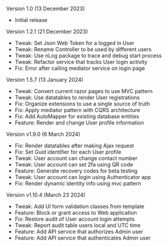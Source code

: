 Version 1.0 (13 December 2023)

- Initial release

Version 1.2.1 (21 December 2023)

- Tweak: Set Json Web Token for a logged in User
- Tweak: Rename Controller to be used by different users
- Tweak: Use nLog package to trace and debug start process
- Tweak: Refactor service that tracks User login activity
- Fix: Error after calling mediator service on login page

Version 1.5.7 (13 January 2024)

- Tweak: Convert current razor pages to use MVC pattern
- Tweak: Use datatables to render User registrations
- Fix: Organize extensions to use a single source of truth
- Fix: Apply mediator pattern with CQRS architecture
- Fix: Add AutoMapper for existing database entities
- Feature: Render and change User profile information

Version v1.9.0 (6 March 2024)

- Fix: Render datatables after making Ajax request
- Fix: Set Guid identifier for each User profile
- Tweak: User account can change contact number
- Tweak: User account can set 2fa using QR code
- Feature: Generate recovery codes for beta testing
- Tweak: User account can login using Authenticator app
- Fix: Render dynamic identity info using mvc pattern

Version v1.10.4 (March 23 2024)

- Tweak: Add UI form validation classes from template
- Feature: Block or grant access to Web application
- Fix: Restore audit of User account login attempts
- Tweak: Report audit table users local and UTC time
- Feature: Add API service that authorizes Admin user
- Feature: Add API service that authenticates Admin user
